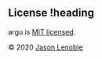 ## License !heading

argu is [MIT licensed](./LICENSE).

© 2020 [Jason Lenoble](mailto:jason.lenoble@gmail.com)
